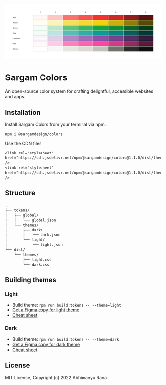 ![](help/cover.png)

# Sargam Colors
An open-source color system for crafting delightful, accessible websites and apps.

## Installation
Install Sargam Colors from your terminal via npm.

```
npm i @sargamdesign/colors
```

Use the CDN files

```
<link rel="stylesheet" href="https://cdn.jsdelivr.net/npm/@sargamdesign/colors@1.1.0/dist/themes/light.min.css" />
<link rel="stylesheet" href="https://cdn.jsdelivr.net/npm/@sargamdesign/colors@1.1.0/dist/themes/dark.min.css" />
```

## Structure

```
.
├── tokens/
│   ├── global/
│   │   └── global.json
│   └── themes/
│       ├── dark/
│       │   └── dark.json
│       └── light/
│           └── light.json
└── dist/
    └── themes/
        ├── light.css
        └── dark.css
```

## Building themes

### Light
- Build theme: `npm run build:tokens -- --theme=light`
- [Get a Figma copy for light theme](https://www.figma.com/community/file/1161992682973418812)
- [Cheat sheet](cheat_sheets/Sargam%20Colors%20-%20Light%20Theme.pdf)

### Dark 
- Build theme: `npm run build:tokens -- --theme=dark`
- [Get a Figma copy for dark theme](https://www.figma.com/community/file/1165657423688212577)
- [Cheat sheet](cheat_sheets/Sargam%20Colors%20-%20Dark%20Theme.pdf)

## License
MIT License, Copyright (c) 2022 Abhimanyu Rana